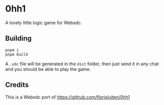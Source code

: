 # 0hh1

A lovely little logic game for Webxdc.

## Building

```
pnpm i
pnpm build
```

A `.xdc` file will be generated in the `dist` folder, then just send it in any chat
and you should be able to play the game.

## Credits

This is a Webxdc port of https://github.com/florisluiten/0hh1

